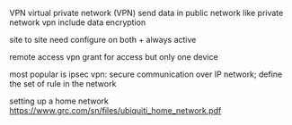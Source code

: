 VPN virtual private network (VPN)
send data in public network like private network vpn include data encryption

site to site need configure on both + always active

remote access vpn grant for access but only one device 

most popular is ipsec vpn: secure communication over IP network; define the set of rule in the network

setting up a home network
	https://www.grc.com/sn/files/ubiquiti_home_network.pdf